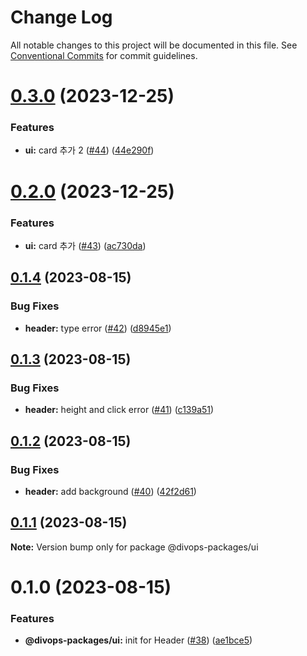 # Change Log

All notable changes to this project will be documented in this file.
See [Conventional Commits](https://conventionalcommits.org) for commit guidelines.

# [0.3.0](https://github.com/divopsor/divops-packages/compare/@divops-packages/ui@0.2.0...@divops-packages/ui@0.3.0) (2023-12-25)


### Features

* **ui:** card 추가 2 ([#44](https://github.com/divopsor/divops-packages/issues/44)) ([44e290f](https://github.com/divopsor/divops-packages/commit/44e290f7eefa32ccf82ab94edb44a632bd58fefe))





# [0.2.0](https://github.com/divopsor/divops-packages/compare/@divops-packages/ui@0.1.4...@divops-packages/ui@0.2.0) (2023-12-25)


### Features

* **ui:** card 추가 ([#43](https://github.com/divopsor/divops-packages/issues/43)) ([ac730da](https://github.com/divopsor/divops-packages/commit/ac730da2b49e88af825fd79b5eb9c63b573ef2d0))





## [0.1.4](https://github.com/divopsor/divops-packages/compare/@divops-packages/ui@0.1.3...@divops-packages/ui@0.1.4) (2023-08-15)


### Bug Fixes

* **header:** type error ([#42](https://github.com/divopsor/divops-packages/issues/42)) ([d8945e1](https://github.com/divopsor/divops-packages/commit/d8945e1b30037581d5cac9f3dba5f50d17354755))





## [0.1.3](https://github.com/divopsor/divops-packages/compare/@divops-packages/ui@0.1.2...@divops-packages/ui@0.1.3) (2023-08-15)


### Bug Fixes

* **header:** height and click error ([#41](https://github.com/divopsor/divops-packages/issues/41)) ([c139a51](https://github.com/divopsor/divops-packages/commit/c139a5130d92f6ca620252d6f40d84ff6872ae12))





## [0.1.2](https://github.com/divopsor/divops-packages/compare/@divops-packages/ui@0.1.1...@divops-packages/ui@0.1.2) (2023-08-15)


### Bug Fixes

* **header:** add background ([#40](https://github.com/divopsor/divops-packages/issues/40)) ([42f2d61](https://github.com/divopsor/divops-packages/commit/42f2d6187f1a4591206e75044b986039636ddb7d))





## [0.1.1](https://github.com/divopsor/divops-packages/compare/@divops-packages/ui@0.1.0...@divops-packages/ui@0.1.1) (2023-08-15)

**Note:** Version bump only for package @divops-packages/ui





# 0.1.0 (2023-08-15)


### Features

* **@divops-packages/ui:** init for Header ([#38](https://github.com/divopsor/divops-packages/issues/38)) ([ae1bce5](https://github.com/divopsor/divops-packages/commit/ae1bce553a593d09ae0c081731654fa9d12b99dc))
